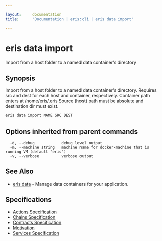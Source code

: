```yaml
---

layout:     documentation
title:      "Documentation | eris:cli | eris data import"

---
```


# eris data import

Import from a host folder to a named data container's directory

## Synopsis

Import from a host folder to a named data container's directory.
Requires src and dest for each host and container, respectively.
Container path enters at /home/eris/.eris
Source (host) path must be absolute and destination dir must exist.

```bash
eris data import NAME SRC DEST
```

## Options inherited from parent commands

```
  -d, --debug            debug level output
  -m, --machine string   machine name for docker-machine that is running VM (default "eris")
  -v, --verbose          verbose output
```

## See Also

* [eris data](https://docs.erisindustries.com/documentation/eris-cli/0.11.4/eris_data/)	 - Manage data containers for your application.

## Specifications

* [Actions Specification](https://docs.erisindustries.com/documentation/eris-cli/0.11.4/actions_specification/)
* [Chains Specification](https://docs.erisindustries.com/documentation/eris-cli/0.11.4/chains_specification/)
* [Contracts Specification](https://docs.erisindustries.com/documentation/eris-cli/0.11.4/contracts_specification/)
* [Motivation](https://docs.erisindustries.com/documentation/eris-cli/0.11.4/motivation/)
* [Services Specification](https://docs.erisindustries.com/documentation/eris-cli/0.11.4/services_specification/)

